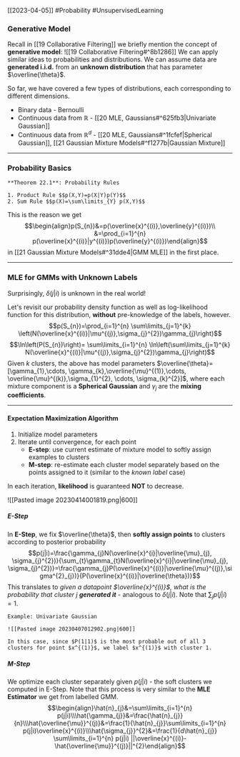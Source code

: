 [[2023-04-05]] #Probability #UnsupervisedLearning 

### Generative Model
Recall in [[19 Collaborative Filtering]] we briefly mention the concept of **generative model**: ![[19 Collaborative Filtering#^8b1286]]
We can apply similar ideas to probabilities and distributions. We can assume data are **generated i.i.d.** from an **unknown distribution** that has parameter $\overline{\theta}$.

So far, we have covered a few types of distributions, each corresponding to different dimensions.
- Binary data - Bernoulli
- Continuous data from $\mathbb{R}$ - [[20 MLE, Gaussians#^625fb3|Univariate Gaussian]]
- Continuous data from $\mathbb{R}^d$ - [[20 MLE, Gaussians#^1fcfef|Spherical Gaussian]], [[21 Gaussian Mixture Models#^f1277b|Gaussian Mixture]]

---

### Probability Basics

```ad-important
**Theorem 22.1**: Probability Rules

1. Product Rule $$p(X,Y)=p(X|Y)p(Y)$$
2. Sum Rule $$p(X)=\sum\limits_{Y} p(X,Y)$$
```

This is the reason we get $$\begin{align}p(S_{n})&=p(\overline{x}^{(i)},\overline{y}^{(i)})\\
&=\prod_{i=1}^{n} p(\overline{x}^{(i)}|y^{(i)})p(\overline{y}^{(i)})\end{align}$$
in [[21 Gaussian Mixture Models#^31dde4|GMM MLE]] in the first place.

---

### MLE for GMMs with Unknown Labels
Surprisingly, $\delta(j|i)$ is unknown in the real world! 

Let's revisit our probability density function as well as log-likelihood function for this distribution, **without** pre-knowledge of the labels, however. $$p(S_{n})=\prod_{i=1}^{n} \sum\limits_{j=1}^{k} \left(N(\overline{x}^{(i)}|\mu^{(j)},\sigma_{j}^{2})\gamma_{j}\right)$$$$\ln\left(P(S_{n})\right)= \sum\limits_{i=1}^{n} \ln\left(\sum\limits_{j=1}^{k} N(\overline{x}^{(i)}|\mu^{(j)},\sigma_{j}^{2})\gamma_{j}\right)$$
Given $k$ clusters, the above has model parameters $\overline{\theta}=[\gamma_{1},\cdots, \gamma_{k},\overline{\mu}^{(1)},\cdots, \overline{\mu}^{(k)},\sigma_{1}^{2}, \cdots, \sigma_{k}^{2}]$, where each mixture component is a **Spherical Gaussian** and $\gamma_{j}$ are the **mixing coefficients**.

---

#### Expectation Maximization Algorithm
1. Initialize model parameters
2. Iterate until convergence, for each point
	- **E-step**: use current estimate of mixture model to softly assign examples to clusters
	- **M-step**: re-estimate each cluster model separately based on the points assigned to it (similar to the *known label* case)

In each iteration, **likelihood** is guaranteed **NOT** to decrease.

![[Pasted image 20230414001819.png|600]]

##### E-Step
In **E-Step**, we fix $\overline{\theta}$, then **softly assign points** to clusters according to posterior probability $$p(j|i)=\frac{\gamma_{j}N(\overline{x}^{i}|\overline{\mu}_{j}, \sigma_{j}^{2})}{\sum_{t}\gamma_{t}N(\overline{x}^{i}|\overline{\mu}_{j}, \sigma_{j}^{2})}=\frac{\gamma_{j}P(\overline{x}^{(i)}|\overline{\mu}^{(j)},\sigma^{2}_{j})}{P(\overline{x}^{(i)}|\overline{\theta})}$$
This translates to *given a datapoint $\overline{x}^{(i)}$, what is the probability that cluster $j$ **generated it*** - analogous to $\delta(j|i)$. Note that $\sum_{j} p(j|i)=1$.

```ad-example
Example: Univariate Gaussian

![[Pasted image 20230407012902.png|600]]

In this case, since $P(1|1)$ is the most probable out of all 3 clusters for point $x^{(1)}$, we label $x^{(1)}$ with cluster 1.
```

##### M-Step
We optimize each cluster separately given $p(j|i)$ - the soft clusters we computed in E-Step. Note that this process is very similar to the **MLE Estimator** we get from labelled GMM. $$\begin{align}\hat{n}_{j}&=\sum\limits_{i=1}^{n} p(j|i)\\\hat{\gamma_{j}}&=\frac{\hat{n}_{j}}{n}\\\hat{\overline{\mu}}^{(j)}&=\frac{1}{\hat{n}_{j}}\sum\limits_{i=1}^{n} p(j|i)\overline{x}^{(i)}\\\hat{\sigma_{j}}^{2}&=\frac{1}{d\hat{n}_{j}} \sum\limits_{i=1}^{n} p(j|i) ||\overline{x}^{(i)}-\hat{\overline{\mu}}^{(j)}||^{2}\end{align}$$